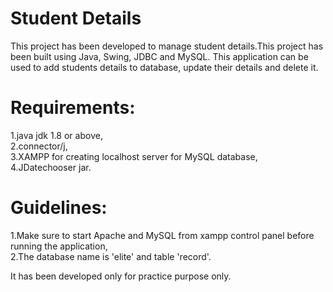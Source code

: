 # Student Details

This project has been developed to manage student details.This project has been built using Java, Swing, JDBC and MySQL. This application can be used to add students details to database, update their details and delete it.

 
# Requirements:

1.java jdk 1.8 or above,\
2.connector/j,\
3.XAMPP for creating localhost server for MySQL database,\
4.JDatechooser jar.


# Guidelines:

1.Make sure to start Apache and MySQL from xampp control panel before running the application,\
2.The database name is 'elite' and table 'record'.



It has been developed only for practice purpose only.
